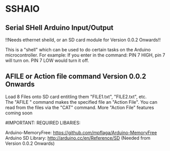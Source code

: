 # SSHAIO
Serial SHell Arduino Input/Output
---------------------------------

!!Needs ethernet sheild, or an SD card module for Version 0.0.2 Onwards!!


This is a "shell" which can be used to do certain tasks on the Arduino microcontroller.
For example: If you enter in the command: PIN 7 HIGH, pin 7 will turn on. PIN 7 LOW would turn it off.

AFILE or Action file command Version 0.0.2 Onwards
--------------------------------------------------

  Load 8 Files onto SD card entitling them "FILE1.txt", "FILE2.txt", etc.   
  The "AFILE <NUMBER HERE>" command makes the specified file an "Action File".
  You can read from the files via the "CAT" command.
  More "Action File" features coming soon

#IMPORTANT: REQUIRED LIBARIES:

  Arduino-MemoryFree: https://github.com/mpflaga/Arduino-MemoryFree
  Arduino SD Library: http://arduino.cc/en/Reference/SD (Needed from Version 0.0.2 Onwards)
